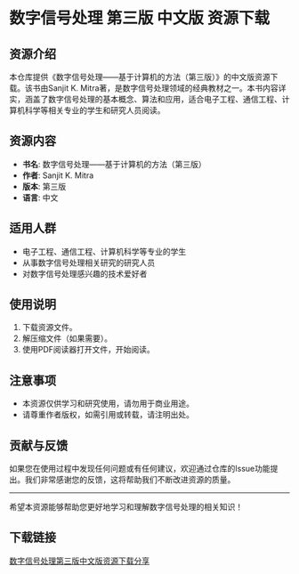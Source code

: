 # 数字信号处理 第三版 中文版 资源下载

## 资源介绍

本仓库提供《数字信号处理——基于计算机的方法（第三版）》的中文版资源下载。该书由Sanjit K. Mitra著，是数字信号处理领域的经典教材之一。本书内容详实，涵盖了数字信号处理的基本概念、算法和应用，适合电子工程、通信工程、计算机科学等相关专业的学生和研究人员阅读。

## 资源内容

- **书名**: 数字信号处理——基于计算机的方法（第三版）
- **作者**: Sanjit K. Mitra
- **版本**: 第三版
- **语言**: 中文

## 适用人群

- 电子工程、通信工程、计算机科学等专业的学生
- 从事数字信号处理相关研究的研究人员
- 对数字信号处理感兴趣的技术爱好者

## 使用说明

1. 下载资源文件。
2. 解压缩文件（如果需要）。
3. 使用PDF阅读器打开文件，开始阅读。

## 注意事项

- 本资源仅供学习和研究使用，请勿用于商业用途。
- 请尊重作者版权，如需引用或转载，请注明出处。

## 贡献与反馈

如果您在使用过程中发现任何问题或有任何建议，欢迎通过仓库的Issue功能提出。我们非常感谢您的反馈，这将帮助我们不断改进资源的质量。

---

希望本资源能够帮助您更好地学习和理解数字信号处理的相关知识！

## 下载链接

[数字信号处理第三版中文版资源下载分享](https://pan.quark.cn/s/1287501d26d7)